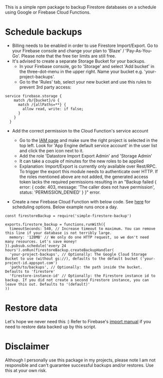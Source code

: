 This is a simple npm package to backup Firestore databases on a schedule using Google or Firebase Cloud Functions.

# Schedule backups

- Billing needs to be enabled in order to use Firestore Import/Export. Go to your Firebase console and change your plan to 'Blaze' / 'Pay-As-You-Go'. Please note that the free tier limits are still free.
- It's advised to create a separate Storage Bucket for your backups.
  - In your Firebase console, go to 'Storage' and select 'Add bucket' in the three-dot-menu in the upper right. Name your bucket e.g. 'your-project-backups'.
  - Go to the 'Rules' tab, select your new bucket and use this rules to prevent 3rd party access:

```
service firebase.storage {
    match /b/{bucket}/o {
      match /{allPaths=**} {
        allow read, write: if false;
      }
    }
  }
```

- Add the correct permission to the Cloud Function's service account
  - Go to the [IAM page](https://console.cloud.google.com/iam-admin/iam) and make sure the right project is selected in the top left. Look for 'App Engine default service account' in the user list and click the pen icon next to it.
  - Add the role 'Datastore Import Export Admin' and 'Storage Admin'
  - It can take a couple of minutes for the new roles to be applied
  - Explanation: Import/Export is currently only available over Rest/RPC. To trigger the export this module needs to authenticate over HTTP. If the roles mentioned above are not added, the generated access token lacks the required permissions resulting in an "Backup failed { error: { code: 403, message: 'The caller does not have permission', status: 'PERMISSION_DENIED' } }" error.

- Create a new Firebase Cloud Function with below code. See [here](https://firebase.google.com/docs/functions/schedule-functions) for scheduling options. Below example runs once a day.

```
const firestoreBackup = require('simple-firestore-backup')

exports.firestore_backup = functions.runWith({
  timeoutSeconds: 540, // Increase timeout to maximum. You can remove this line if your database is not terribly large.
  memory: '128MB' // We only do one HTTP request, so we don't need many resources. Let's save money!
}).pubsub.schedule('every 24 hours').onRun(firestoreBackup.createBackupHandler(
  'your-project-backups', // Optionally: The Google Cloud Storage Bucket to use (without gs://), defaults to the default bucket ('your-project-id.appspot.com')
  'path/to/backups', // Optionally: the path inside the bucket. Defaults to 'firestore'
  'firestore-instance-id' // Optionally: the Firestore instance id to backup. If you did not create a second Firestore instance, you can leave this out. Defaults to '(default)'
))
```

# Restore data
Let's hope we never need this :) Refer to Firebase's [import manual](https://firebase.google.com/docs/firestore/manage-data/export-import#import_data) if you need to restore data backed up by this script.

# Disclaimer
Although I personally use this package in my projects, please note I am not responsible and can't guarantee successful backups and/or restores. Use this at your own risk.
